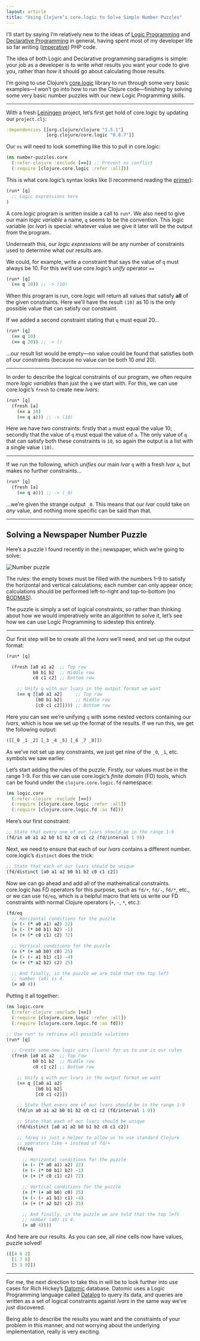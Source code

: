 ```yaml
---
layout: article
title: "Using Clojure’s core.logic to Solve Simple Number Puzzles"
---
```


I’ll start by saying I’m relatively new to the ideas of [Logic Programming](http://en.wikipedia.org/wiki/Logic_programming) and [Declarative Programming](http://en.wikipedia.org/wiki/Declarative_programming) in general, having spent most of my developer life so far writing ([imperative](http://en.wikipedia.org/wiki/Imperative_programming)) PHP code.

The idea of both Logic and Declarative programming paradigms is simple: your job as a developer is to write _what_ results you want your code to give you, rather than _how_ it should go about calculating those results.

I’m going to use Clojure’s [core.logic](https://github.com/clojure/core.logic/wiki) library to run through some very basic examples—I won’t go into how to run the Clojure code—finishing by solving some very basic number puzzles with our new Logic Programming skills.

---

With a fresh [Leiningen](http://leiningen.org/) project, let’s first get hold of core.logic by updating our `project.clj`:

```clojure
:dependencies [[org.clojure/clojure "1.5.1"]
               [org.clojure/core.logic "0.8.7"]]
```

Our `ns` will need to look something like this to pull in core.logic:

```clojure
(ns number-puzzles.core
  (:refer-clojure :exclude [==]) ;; Prevent ns conflict
  (:require [clojure.core.logic :refer :all]))
```

This is what core.logic’s syntax looks like (I recommend reading the [primer](https://github.com/clojure/core.logic/wiki/A-Core.logic-Primer)):

```clojure
(run* [q]
  ;; Logic expressions here
)
```

A core.logic program is written inside a call to `run*`. We also need to give our main _logic variable_ a name, `q` seems to be the convention. This logic variable (or _lvar_) is special: whatever value we give it later will be the output from the program.

Underneath this, our _logic expressions_ will be any number of constraints used to determine what our results are.

We could, for example, write a constraint that says the value of `q` must always be 10. For this we’d use core.logic’s _unify_ operator `==`

```clojure
(run* [q]
  (== q 10)) ;; -> (10)
```

When this program is run, core.logic will return all values that satisfy **all** of the given constraints. Here we’ll have the result `(10)` as 10 is the only possible value that can satisfy our constraint.

If we added a second constraint stating that `q` must equal 20…

```clojure
(run* [q]
  (== q 10)
  (== q 20)) ;; -> ()
```

…our result list would be empty—no value could be found that satisfies both of our constraints (because no value can be both 10 _and_ 20).

---

In order to describe the logical constraints of our program, we often require more _logic variables_ than just the `q` we start with. For this, we can use core.logic’s `fresh` to create new _lvars_:

```clojure
(run* [q]
  (fresh [a]
    (== a 10)
    (== q a))) ;; -> (10)
```

Here we have two constraints: firstly that `a` must equal the value 10; secondly that the value of `q` must equal the value of `a`. The only value of `q` that can satisfy both these constraints is `10`, so again the output is a list with a single value `(10)`.

---

If we run the following, which _unifies_ our main _lvar_ `q` with a fresh _lvar_ `a`, but makes no further constraints…

```clojure
(run* [q]
  (fresh [a]
    (== q a))) ;; -> (_0)
```

…we’re given the strange output `_0`. This means that our _lvar_ could take on _any_ value, and nothing more specific can be said than that.

---

## Solving a Newspaper Number Puzzle

Here’s a puzzle I found recently in the [i](http://www.independent.co.uk/i/) newspaper, which we’re going to solve:

<img src="/img/2014-02-22-using-clojures-core-logic-to-solve-simple-number-puzzles/number-puzzle.svg" alt="Number puzzle" class="img--center" />

The rules: the empty boxes must be filled with the numbers 1–9 to satisfy the horizontal and vertical calculations; each number can only appear once; calculations should be performed left-to-right and top-to-bottom (no [BODMAS](http://en.wikipedia.org/wiki/Order_of_operations)).

The puzzle is simply a set of logical constraints, so rather than thinking about how we would imperatively write an algorithm to solve it, let’s see how we can use Logic Programming to sidestep this entirely.

---

Our first step will be to create all the _lvars_ we’ll need, and set up the output format:

```clojure
(run* [q]

  (fresh [a0 a1 a2  ;; Top row
          b0 b1 b2  ;; Middle row
          c0 c1 c2] ;; Bottom row

    ;; Unify q with our lvars in the output format we want
    (== q [[a0 a1 a2]     ;; Top row
           [b0 b1 b2]     ;; Middle row
           [c0 c1 c2]]))) ;; Bottom row
```

Here you can see we’re unifying `q` with some nested vectors containing our _lvars_, which is how we set up the format of the results. If we run this, we get the following output:

```clojure
([[_0 _1 _2] [_3 _4 _5] [_6 _7 _8]])
```

As we’ve not set up any constraints, we just get nine of the `_0`, `_1`, etc. symbols we saw earlier.

Let’s start adding the rules of the puzzle. Firstly, our values must be in the range 1-9. For this we can use core.logic’s _finite domain_ (FD) tools, which can be found under the `clojure.core.logic.fd` namespace:

```clojure
(ns logic.core
  (:refer-clojure :exclude [==])
  (:require [clojure.core.logic :refer :all])
  (:require [clojure.core.logic.fd :as fd]))
```

Here’s our first constraint:

```clojure
;; State that every one of our lvars should be in the range 1-9
(fd/in a0 a1 a2 b0 b1 b2 c0 c1 c2 (fd/interval 1 9))
```

Next, we need to ensure that each of our _lvars_ contains a different number. core.logic’s `distinct` does the trick:

```clojure
;; State that each of our lvars should be unique
(fd/distinct [a0 a1 a2 b0 b1 b2 c0 c1 c2])
```

Now we can go ahead and add all of the mathematical constraints. core.logic has FD operators for this purpose, such as `fd/+`, `fd/-`, `fd/*`, etc., or we can use `fd/eq`, which is a helpful macro that lets us write our FD constraints with normal Clojure operators (`+`, `-`, `*`, etc.):

```clojure
(fd/eq
  ;; Horizontal conditions for the puzzle
  (= (- (* a0 a1) a2) 22)
  (= (- (* b0 b1) b2) -1)
  (= (+ (* c0 c1) c2) 72)

  ;; Vertical conditions for the puzzle
  (= (* (+ a0 b0) c0) 25)
  (= (- (- a1 b1) c1) -4)
  (= (+ (* a2 b2) c2) 25)

  ;; And finally, in the puzzle we are told that the top left
  ;; number (a0) is 4.
  (= a0 4))
```

Putting it all together:

```clojure
(ns logic.core
  (:refer-clojure :exclude [==])
  (:require [clojure.core.logic :refer :all])
  (:require [clojure.core.logic.fd :as fd]))

;; Use run* to retrieve all possible solutions
(run* [q]

  ;; Create some new logic vars (lvars) for us to use in our rules
  (fresh [a0 a1 a2  ;; Top row
          b0 b1 b2  ;; Middle row
          c0 c1 c2] ;; Bottom row

    ;; Unify q with our lvars in the output format we want
    (== q [[a0 a1 a2]
           [b0 b1 b2]
           [c0 c1 c2]])

    ;; State that every one of our lvars should be in the range 1-9
    (fd/in a0 a1 a2 b0 b1 b2 c0 c1 c2 (fd/interval 1 9))

    ;; State that each of our lvars should be unique
    (fd/distinct [a0 a1 a2 b0 b1 b2 c0 c1 c2])

    ;; fd/eq is just a helper to allow us to use standard Clojure
    ;; operators like + instead of fd/+
    (fd/eq

      ;; Horizontal conditions for the puzzle
      (= (- (* a0 a1) a2) 22)
      (= (- (* b0 b1) b2) -1)
      (= (+ (* c0 c1) c2) 72)

      ;; Vertical conditions for the puzzle
      (= (* (+ a0 b0) c0) 25)
      (= (- (- a1 b1) c1) -4)
      (= (+ (* a2 b2) c2) 25)

      ;; And finally, in the puzzle we are told that the top left
      ;; number (a0) is 4.
      (= a0 4))))
```

And here are our results. As you can see, all nine cells now have values, puzzle solved!

```clojure
([[4 6 2]
  [1 7 8]
  [5 3 9]])
```

---

For me, the next direction to take this in will be to look further into use cases for Rich Hickey’s [Datomic](http://www.datomic.com/) database. Datomic uses a Logic Programming language called [Datalog](http://en.wikipedia.org/wiki/Datalog) to query its data, and queries are written as a set of logical constraints against _lvars_ in the same way we’ve just discovered.

Being able to describe the results you want and the constraints of your problem in this manner, and not worrying about the underlying implementation, really is very exciting.
